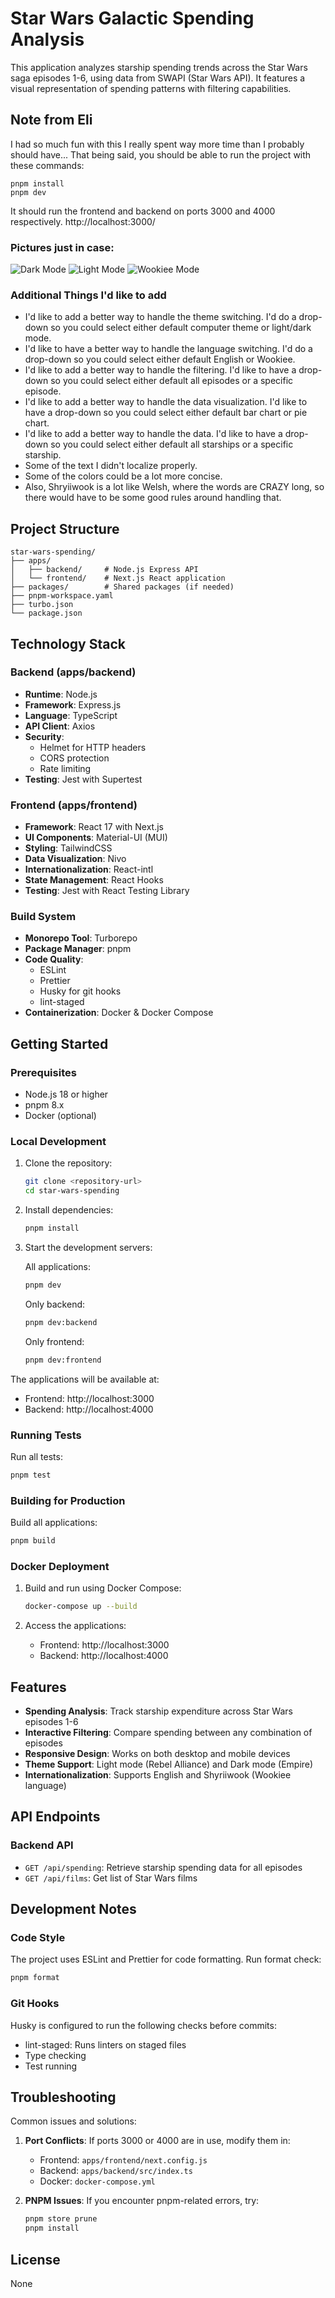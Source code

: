 # Star Wars Galactic Spending Analysis

This application analyzes starship spending trends across the Star Wars saga episodes 1-6, using data from SWAPI (Star Wars API). It features a visual representation of spending patterns with filtering capabilities.

## Note from Eli

I had so much fun with this I really spent way more time than I probably should have... That being said, you should be able to run the project with these commands:

```
pnpm install
pnpm dev
```

It should run the frontend and backend on ports 3000 and 4000 respectively.
http://localhost:3000/

### Pictures just in case:

![Dark Mode](./static/dark-mode.png)
![Light Mode](./static/light-mode.png)
![Wookiee Mode](./static/shyriiwook-mode.png)

### Additional Things I'd like to add

- I'd like to add a better way to handle the theme switching. I'd do a drop-down so you could select either default computer theme or light/dark mode.
- I'd like to have a better way to handle the language switching. I'd do a drop-down so you could select either default English or Wookiee.
- I'd like to add a better way to handle the filtering. I'd like to have a drop-down so you could select either default all episodes or a specific episode.
- I'd like to add a better way to handle the data visualization. I'd like to have a drop-down so you could select either default bar chart or pie chart.
- I'd like to add a better way to handle the data. I'd like to have a drop-down so you could select either default all starships or a specific starship.
- Some of the text I didn't localize properly.
- Some of the colors could be a lot more concise.
- Also, Shryiiwook is a lot like Welsh, where the words are CRAZY long, so there would have to be some good rules around handling that.

## Project Structure

```
star-wars-spending/
├── apps/
│   ├── backend/     # Node.js Express API
│   └── frontend/    # Next.js React application
├── packages/        # Shared packages (if needed)
├── pnpm-workspace.yaml
├── turbo.json
└── package.json
```

## Technology Stack

### Backend (apps/backend)

- **Runtime**: Node.js
- **Framework**: Express.js
- **Language**: TypeScript
- **API Client**: Axios
- **Security**:
  - Helmet for HTTP headers
  - CORS protection
  - Rate limiting
- **Testing**: Jest with Supertest

### Frontend (apps/frontend)

- **Framework**: React 17 with Next.js
- **UI Components**: Material-UI (MUI)
- **Styling**: TailwindCSS
- **Data Visualization**: Nivo
- **Internationalization**: React-intl
- **State Management**: React Hooks
- **Testing**: Jest with React Testing Library

### Build System

- **Monorepo Tool**: Turborepo
- **Package Manager**: pnpm
- **Code Quality**:
  - ESLint
  - Prettier
  - Husky for git hooks
  - lint-staged
- **Containerization**: Docker & Docker Compose

## Getting Started

### Prerequisites

- Node.js 18 or higher
- pnpm 8.x
- Docker (optional)

### Local Development

1. Clone the repository:

   ```bash
   git clone <repository-url>
   cd star-wars-spending
   ```

2. Install dependencies:

   ```bash
   pnpm install
   ```

3. Start the development servers:

   All applications:

   ```bash
   pnpm dev
   ```

   Only backend:

   ```bash
   pnpm dev:backend
   ```

   Only frontend:

   ```bash
   pnpm dev:frontend
   ```

The applications will be available at:

- Frontend: http://localhost:3000
- Backend: http://localhost:4000

### Running Tests

Run all tests:

```bash
pnpm test
```

### Building for Production

Build all applications:

```bash
pnpm build
```

### Docker Deployment

1. Build and run using Docker Compose:

   ```bash
   docker-compose up --build
   ```

2. Access the applications:
   - Frontend: http://localhost:3000
   - Backend: http://localhost:4000

## Features

- **Spending Analysis**: Track starship expenditure across Star Wars episodes 1-6
- **Interactive Filtering**: Compare spending between any combination of episodes
- **Responsive Design**: Works on both desktop and mobile devices
- **Theme Support**: Light mode (Rebel Alliance) and Dark mode (Empire)
- **Internationalization**: Supports English and Shyriiwook (Wookiee language)

## API Endpoints

### Backend API

- `GET /api/spending`: Retrieve starship spending data for all episodes
- `GET /api/films`: Get list of Star Wars films

## Development Notes

### Code Style

The project uses ESLint and Prettier for code formatting. Run format check:

```bash
pnpm format
```

### Git Hooks

Husky is configured to run the following checks before commits:

- lint-staged: Runs linters on staged files
- Type checking
- Test running

## Troubleshooting

Common issues and solutions:

1. **Port Conflicts**: If ports 3000 or 4000 are in use, modify them in:

   - Frontend: `apps/frontend/next.config.js`
   - Backend: `apps/backend/src/index.ts`
   - Docker: `docker-compose.yml`

2. **PNPM Issues**: If you encounter pnpm-related errors, try:
   ```bash
   pnpm store prune
   pnpm install
   ```

## License

None
